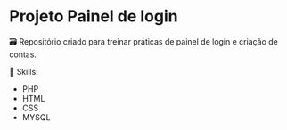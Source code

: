 # Projeto Painel de login

🗃️ Repositório criado para treinar práticas de painel de login e criação de contas.

🧠 Skills:
- PHP
- HTML
- CSS
- MYSQL
